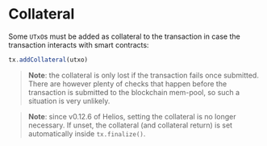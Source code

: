 # Collateral

Some `UTxO`s must be added as collateral to the transaction in case the transaction interacts with smart contracts:

```js
tx.addCollateral(utxo)
```

> **Note**: the collateral is only lost if the transaction fails once submitted. There are however plenty of checks that happen before the transaction is submitted to the blockchain mem-pool, so such a situation is very unlikely.

> **Note**: since v0.12.6 of Helios, setting the collateral is no longer necessary. If unset, the collateral (and collateral return) is set automatically inside `tx.finalize()`.
